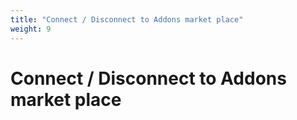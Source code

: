 ```yaml
---
title: "Connect / Disconnect to Addons market place"
weight: 9
---
```


# Connect / Disconnect to Addons market place
